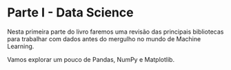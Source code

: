 # Parte I - Data Science

Nesta primeira parte do livro faremos uma revisão das principais bibliotecas para trabalhar com dados antes do mergulho no mundo de Machine Learning.

Vamos explorar um pouco de Pandas, NumPy e Matplotlib.
